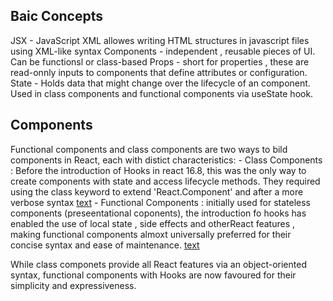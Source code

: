 ## Baic Concepts
JSX - JavaScript XML allowes writing HTML structures in javascript files using XML-like syntax
Components - independent , reusable pieces of UI. Can be functionsl or class-based
Props - short for properties , these are read-onnly inputs to components that define attributes or configuration.
State - Holds data that might change over the lifecycle of an component. Used in class components and functional components via useState hook. 


## Components
Functional components and class components are two ways to bild components in React, each with distict characteristics:
     - Class Components : Before the introduction of Hooks in react 16.8, this was the only way to create components with state and access lifecycle methods. 
        They required using the class keyword to extend 'React.Component' and after a more verbose syntax
        [text](components/class_component.jsx)
     - Functional Components : initially used for stateless components (preseentational coponents), the introduction fo hooks has enabled the use of local state , side effects  and otherReact features , making functional components almoxt universally preferred for their concise syntax and ease of maintenance. 
        [text](components/functional_components.jsx)
        
While class componets provide all React features via an object-oriented syntax, functional components with Hooks are now favoured for their simplicity and expressiveness.


